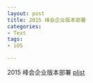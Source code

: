 ```yaml
---
layout: post
title: 2015 峰会企业版本部署
categories:
- Text
tags:
- iOS

---
```


2015 峰会企业版本部署
[plist](/assets/text/epc.plist)